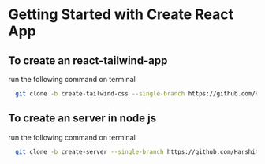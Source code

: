 # Getting Started with Create React App



## To create an react-tailwind-app

run the following command on terminal

```bash
  git clone -b create-tailwind-css --single-branch https://github.com/Harshitchopde/create-react-app.git
```


## To create an server in node js

run the following command on terminal

```bash
  git clone -b create-server --single-branch https://github.com/Harshitchopde/create-react-app.git
```




